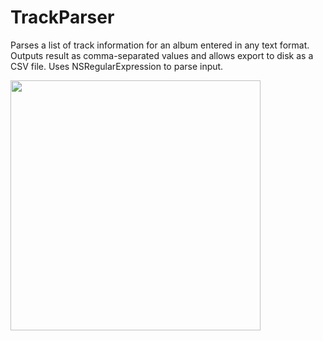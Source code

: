 # TrackParser
Parses a list of track information for an album entered in any text format. Outputs result as comma-separated values and allows export to disk as a CSV file. Uses NSRegularExpression to parse input.

<img src="https://github.com/ritamsarmah/track-parser/raw/master/demo.gif" height="400">
